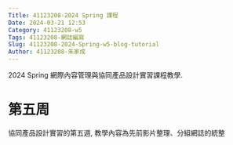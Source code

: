 ```yaml
---
Title: 41123208-2024 Spring 課程
Date: 2024-03-21 12:53
Category: 41123208-w5
Tags: 41123208-網誌編寫
Slug: 41123208-2024-Spring-w5-blog-tutorial
Author: 41123208-朱家成
---
```


2024 Spring 網際內容管理與協同產品設計實習課程教學.

<!-- PELICAN_END_SUMMARY -->

# 第五周
協同產品設計實習的第五週, 教學內容為先前影片整理、分組網誌的統整